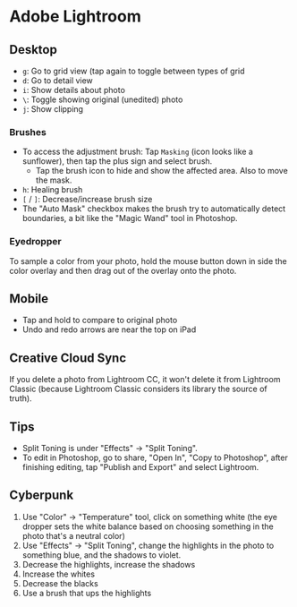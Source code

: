 # Adobe Lightroom

## Desktop

- `g`: Go to grid view (tap again to toggle between types of grid
- `d`: Go to detail view
- `i`: Show details about photo
- `\`: Toggle showing original (unedited) photo
- `j`: Show clipping

### Brushes

- To access the adjustment brush: Tap `Masking` (icon looks like a sunflower), then tap the plus sign and select brush.
    - Tap the brush icon to hide and show the affected area. Also to move the mask.
- `h`: Healing brush
- `[` / `]`: Decrease/increase brush size
- The "Auto Mask" checkbox makes the brush try to automatically detect boundaries, a bit like the "Magic Wand" tool in Photoshop.

### Eyedropper

To sample a color from your photo, hold the mouse button down in side the color overlay and then drag out of the overlay onto the photo.

## Mobile

- Tap and hold to compare to original photo
- Undo and redo arrows are near the top on iPad

## Creative Cloud Sync

If you delete a photo from Lightroom CC, it won't delete it from Lightroom Classic (because Lightroom Classic considers its library the source of truth).

## Tips

- Split Toning is under "Effects" -> "Split Toning".
- To edit in Photoshop, go to share, "Open In", "Copy to Photoshop", after finishing editing, tap "Publish and Export" and select Lightroom.

## Cyberpunk

1. Use "Color" -> "Temperature" tool, click on something white (the eye dropper sets the white balance based on choosing something in the photo that's a neutral color)
2. Use "Effects" -> "Split Toning", change the highlights in the photo to something blue, and the shadows to violet.
3. Decrease the highlights, increase the shadows
4. Increase the whites
5. Decrease the blacks
6. Use a brush that ups the highlights
